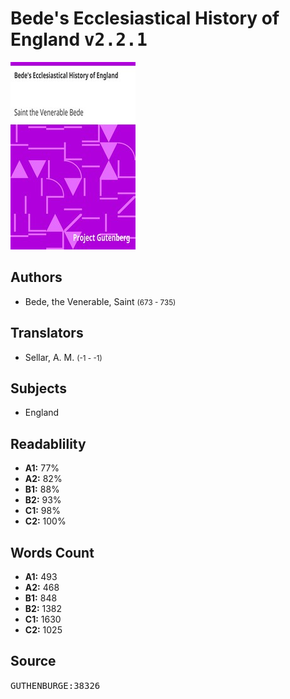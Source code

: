 # Bede's Ecclesiastical History of England <kbd>v2.2.1</kbd>

![](./cover.medium.jpg "")

## Authors


 - Bede, the Venerable, Saint <small>(673 - 735)</small>

## Translators


 - Sellar, A. M. <small>(-1 - -1)</small>

## Subjects


 - England

## Readablility


 - **A1:** 77%
 - **A2:** 82%
 - **B1:** 88%
 - **B2:** 93%
 - **C1:** 98%
 - **C2:** 100%

## Words Count


 - **A1:** 493
 - **A2:** 468
 - **B1:** 848
 - **B2:** 1382
 - **C1:** 1630
 - **C2:** 1025

## Source


<kbd>GUTHENBURGE:38326</kbd>
